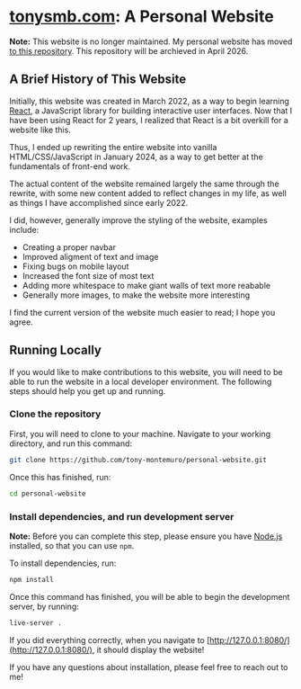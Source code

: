 # [tonysmb.com](https://tonysmb.com): A Personal Website

**Note:** This website is no longer maintained. My personal website has moved [to this repository](https://github.com/tony-montemuro/dev-blog). This repository will be archieved in April 2026.

## A Brief History of This Website

Initially, this website was created in March 2022, as a way to begin learning [React](https://react.dev/), a JavaScript library for building interactive user interfaces. Now that I have been using React for 2 years, I realized that React is a bit overkill for a website like this.

Thus, I ended up rewriting the entire website into vanilla HTML/CSS/JavaScript in January 2024, as a way to get better at the fundamentals of front-end work.

The actual content of the website remained largely the same through the rewrite, with some new content added to reflect changes in my life, as well as things I have accomplished since early 2022.

I did, however, generally improve the styling of the website, examples include:

- Creating a proper navbar
- Improved aligment of text and image
- Fixing bugs on mobile layout
- Increased the font size of most text
- Adding more whitespace to make giant walls of text more reabable
- Generally more images, to make the website more interesting

I find the current version of the website much easier to read; I hope you agree.

## Running Locally

If you would like to make contributions to this website, you will need to be able to run the website in a local developer environment. The following steps should help you get up and running.

### Clone the repository

First, you will need to clone to your machine. Navigate to your working directory, and run this command:

```bash
git clone https://github.com/tony-montemuro/personal-website.git
```

Once this has finished, run:

```bash
cd personal-website
```

### Install dependencies, and run development server

**Note:** Before you can complete this step, please ensure you have [Node.js](https://docs.npmjs.com/downloading-and-installing-node-js-and-npm) installed, so that you can use `npm`.

To install dependencies, run:

```bash
npm install
```

Once this command has finished, you will be able to begin the development server, by running:

```bash
live-server .
```

If you did everything correctly, when you navigate to [http://127.0.0.1:8080/](http://127.0.0.1:8080/), it should display the website!

If you have any questions about installation, please feel free to reach out to me!
